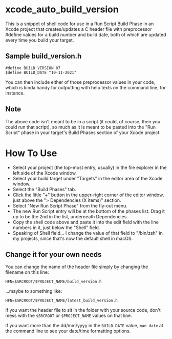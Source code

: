 # xcode_auto_build_version

This is a snippet of shell code for use in a Run Script Build Phase in an Xcode project that creates/updates a C header file with preprocessor #define values for a build number and build date, both of which are updated every time you build your target.

## Sample build_version.h

```
#define BUILD_VERSION 87
$define BUILD_DATE "10-11-2021"
```

You can then include either of those preprocessor values in your code, which is kinda handy for outputting with help texts on the command line, for instance.

## Note
The above code isn't meant to be in a script (it could, of course, then you could run that script), so much as it is meant to be pasted into the "Run Script" phase in your target's Build Phases section of your Xcode project.

# How To Use

- Select your project (the top-most entry, usually) in the file explorer in the left side of the Xcode window.
- Select your build target under "Targets" in the editor area of the Xcode window.
- Select the "Build Phases" tab.
- Click the little "+" button in the upper-right corner of the editor window, just above the "> Dependencies (X items)" section.
- Select "New Run Script Phase" from the fly-out menu.
- The new Run Script entry will be at the bottom of the phases list. Drag it up to be the 2nd in the list, underneath Dependencies.
- Copy the shell code above and paste it into the edit field with the line numbers in it, just below the "Shell" field.
- Speaking of Shell field... I change the value of that field to "/bin/zsh" in my projects, since that's now the default shell in macOS.

## Change it for your own needs

You can change the name of the header file simply by changing the filename on this line:

`HFN=$SRCROOT/$PROJECT_NAME/build_version.h`

...maybe to something like:

`HFN=$SRCROOT/$PROJECT_NAME/latest_build_version.h`

If you want the header file to sit in the folder with your source code, don't mess with the `$SRCROOT` or `$PROJECT_NAME` values on that line.

If you want more than the dd/mm/yyyy in the `BUILD_DATE` value, `man date` at the command line to see your date/time formatting options.
